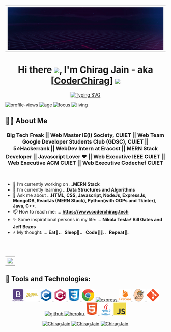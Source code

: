 <a href="https://icons8.com/icon/13441/python"></a>
<a href="https://icons8.com/icon/20909/html-5"></a>
<a href="https://icons8.com/icon/21278/css3"></a>
<div align="center" style="width: 100%;">
  <table>
    <tr><th><a href="https://skyline.github.com/coderchirag/2020"><img width="200%" src="./githubSkyline.gif"></a></th></tr>
  </table>
</div>
<div align="center">
<h1>Hi there <img src="https://media.giphy.com/media/WUlplcMpOCEmTGBtBW/giphy.gif" width="40px">, I'm Chirag Jain - aka [<a href="https://www.coderchirag.tech">CoderChirag</a>]  <img src="https://media.giphy.com/media/hvRJCLFzcasrR4ia7z/giphy.gif" width="30px"></h1>
  
[![Typing SVG](https://readme-typing-svg.herokuapp.com?font=Robot-Bold&size=30&color=4EDC4E&center=true&vCenter=true&width=900&height=110&lines=Big+Tech+Enthusiast;JavaScript+Lover+❤️;MERN+Stack+Developer)](https://git.io/typing-svg)
</div>

![profile-views](https://komarev.com/ghpvc/?username=coderchirag&color=blueviolet) 
![age](https://img.shields.io/badge/age-19-blue) 
![focus](https://img.shields.io/badge/focus-FullStack-brightgreen) 
![living](https://img.shields.io/badge/living-Ambala-3c9) 

## 🙋‍♂️ About Me
<center>
<h3>Big Tech Freak || Web Master IE(I) Society, CUIET || Web Team Google Developer Students Club (GDSC), CUIET || 5⭐Hackerrank || WebDev Intern at Eracost || MERN Stack Developer || Javascript Lover ❤ || Web Executive IEEE CUIET || Web Executive ACM CUIET || Web Executive Codechef CUIET</h3>
</center>
<br>

- 🔭 I’m currently working on ...**MERN Stack**
- 🌱 I’m currently learning ...**Data Structures and Algorithms**
- 💬 Ask me about ...**HTML, CSS,  Javascript, NodeJs, ExpressJs, MongoDB, ReactJs (MERN Stack), Python(with OOPs and Tkinter), Java, C++.**
- 📫 How to reach me: ... **https://www.coderchirag.tech**
- ✨ Some inspirational persons in my life: ... **Nikola Tesla⚡ Bill Gates and Jeff Bezos**
- ⚡ My thought: ... **Eat🍴.. &nbsp;&nbsp;Sleep🛌.. &nbsp;&nbsp;Code👨‍💻.. &nbsp;&nbsp;Repeat🔁.**

<br>
<br>
<div align="center"><table>
  <tr><th><img width="1000px" src="./chiragJain.gif"></th></tr>
</table></div>

## 🚀 Tools and Technologies:
<p align="center">
<a href="https://getbootstrap.com" target="_blank"><img src="https://raw.githubusercontent.com/devicons/devicon/master/icons/bootstrap/bootstrap-plain-wordmark.svg" alt="bootstrap" width="40" height="40"/></a>
<a href="https://www.babbel.com/" target="_blank"> <img src="https://raw.githubusercontent.com/devicons/devicon/master/icons/babel/babel-original.svg" alt="babel" width="40" height="40"/> </a>
<a href="https://devdocs.io/c/" target="_blank"> <img src="https://raw.githubusercontent.com/devicons/devicon/master/icons/c/c-original.svg" alt="c" width="40" height="40"/> </a>
<a href="http://www.cppreference.com/" target="_blank"> <img src="https://raw.githubusercontent.com/devicons/devicon/master/icons/cplusplus/cplusplus-original.svg" alt="cplusplus" width="40" height="40"/> </a>
<a href="https://www.w3schools.com/css/" target="_blank"> <img src="https://raw.githubusercontent.com/devicons/devicon/master/icons/css3/css3-original.svg" alt="css3" width="40" height="40"/> </a>
<a href="https://www.google.com/intl/en_in/chrome/" target="_blank"> <img src="https://raw.githubusercontent.com/devicons/devicon/master/icons/chrome/chrome-original.svg" alt="chrome" width="40" height="40"/> </a>
<a href="https://expressjs.com/" target="_blank"> <img src="https://icongr.am/devicon/express-original-wordmark.svg?size=128&color=ffffff" alt="express" width="40" height="40"/> </a><a href="https://firebase.google.com/" target="_blank"> <img src="https://raw.githubusercontent.com/devicons/devicon/master/icons/firebase/firebase-plain-wordmark.svg" alt="firebase" width="40" height="40"/> </a>
</a><a href="https://gcc.gnu.org/" target="_blank"> <img src="https://raw.githubusercontent.com/devicons/devicon/master/icons/gcc/gcc-original.svg" alt="gcc" width="40" height="40"/> </a>
</a><a href="https://git-scm.com/" target="_blank"> <img src="https://raw.githubusercontent.com/devicons/devicon/master/icons/git/git-original.svg" alt="git" width="40" height="40"/> </a>
</a><a href="https://github.com/" target="_blank"> <img src="https://github.githubassets.com/images/modules/logos_page/GitHub-Mark.png" alt="github" width="40" height="40"/> </a>
<a href="https://heroku.com" target="_blank"> <img src="https://www.vectorlogo.zone/logos/heroku/heroku-icon.svg" alt="heroku" width="40" height="40"/> </a>
</a><a href="https://www.w3schools.com/html/" target="_blank"> <img src="https://raw.githubusercontent.com/devicons/devicon/master/icons/html5/html5-original.svg" alt="html5" width="40" height="40"/> </a>
</a><a href="https://www.java.com" target="_blank"> <img src="https://raw.githubusercontent.com/devicons/devicon/master/icons/java/java-original.svg" alt="java" width="40" height="40"/> </a>
</a><a href="https://www.w3schools.com/js/" target="_blank"> <img src="https://raw.githubusercontent.com/devicons/devicon/master/icons/javascript/javascript-original.svg" alt="javascript" width="40" height="40"/> </a>
<!-- <img src="https://img.icons8.com/color/48/000000/python.png" height="40" width="40" alt="Python"/>
<img src="https://img.icons8.com/color/48/000000/html-5.png" height="40" width="40" alt="HTML"/>
<img src="https://img.icons8.com/color/48/000000/css3.png" height="40" width="40" alt="HTML"/>
<img src="https://img.icons8.com/color/48/000000/javascript.png" height="40" width="40" alt="HTML"/>
<img src="https://img.icons8.com/color/48/000000/nodejs.png" height="40" width="40" alt="HTML"/>
<img src="https://img.icons8.com/color/48/000000/mongodb.png"/ height="40" width="40" alt="HTML"><img src="https://img.icons8.com/color/48/000000/react-native.png" height="40" width="40" alt="HTML"/> -->
</p>
  
<p align="center">
<a href="https://www.linkedin.com/in/chirag-jain-9614481b6/" target="blank"><img align="center" src="https://cdn.jsdelivr.net/npm/simple-icons@3.0.1/icons/linkedin.svg" alt="ChiragJain" height="20" width="20" /></a>
<a href="https://www.facebook.com/profile.php?id=100014606834040" target="blank"><img align="center" src="https://cdn.jsdelivr.net/npm/simple-icons@3.0.1/icons/facebook.svg" alt="ChiragJain" height="20" width="20" /></a>
  <a href="https://www.instagram.com/plethora_of_cuteness_chirag/" target="blank"><img align="center" src="https://cdn.jsdelivr.net/npm/simple-icons@3.0.1/icons/instagram.svg" alt="ChiragJain" height="20" width="20" /></a>
</p>
